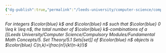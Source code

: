 ```yaml
---
{"dg-publish":true,"permalink":"/leeds-university/computer-science/compulsory-modules/discrete-mathematics/combinatorics/theorems/theorem-1-2/","tags":["Theorem"]}
---
```


*For integers $\color{blue} k$ and $\color{blue} n$ such that $\color{blue} 0 \leq k \leq n$, the total number of $\color{blue} k$-combinations of a [[Leeds University/Computer Science/Compulsory Modules/Fundamental Math Concepts/5. Set Theory/5.1 Sets\|set]] of $\color{blue} n$ objects is $\color{blue} C(n,k)=\frac{n!}{k!(n-k)!}$*
